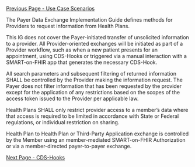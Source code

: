[Previous Page - Use Case Scenarios](UseCaseScenarios.html)

The Payer Data Exchange Implementation Guide defines methods for Providers to request information from Health Plans.

This IG does not cover the Payer-initiated transfer of unsolicited information to a provider. All Provider-oriented exchanges will be initiated as part of a Provider workflow, such as when a new patient presents for an appointment, using CDS-Hooks or triggered via a manual interaction with a SMART-on-FHIR app that generates the necessary CDS-Hook.

All search parameters and subsequent filtering of returned information SHALL be controlled by the Provider making the information request. The Payer does not filter information that has been requested by the provider except for the application of any restrictions based on the scopes of the access token issued to the Provider per applicable law.

Health Plans SHALL only restrict provider access to a member’s data where that access is required to be limited in accordance with State or Federal regulations, or individual restriction on sharing.

Health Plan to Health Plan or Third-Party Application exchange is controlled by the Member using an member-mediated SMART-on-FHIR Authorization or via a member-directed payer-to-payer exchange.


[Next Page - CDS-Hooks](CDS-Hooks.html)
